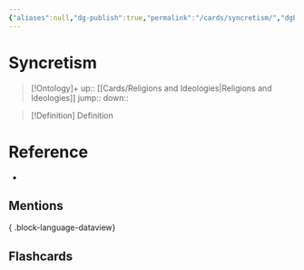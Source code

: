 ```yaml
---
{"aliases":null,"dg-publish":true,"permalink":"/cards/syncretism/","dgPassFrontmatter":true}
---
```


# Syncretism

> [!Ontology]+
> up:: [[Cards/Religions and Ideologies\|Religions and Ideologies]]
> jump::
> down:: 

> [!Definition] Definition
> 

# Reference
- 

## Mentions

{ .block-language-dataview}

## Flashcards

